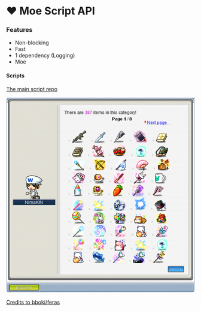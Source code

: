 # ❤ Moe Script API
### Features
- Non-blocking
- Fast
- 1 dependency (Logging)
- Moe

#### Scripts
[The main script repo](https://github.com/y785/moe-scripts)

![v83 example provided by bboki](https://raw.githubusercontent.com/y785/script-api/master/example.png)

[Credits to bboki/feras](https://github.com/Fukerfu)

